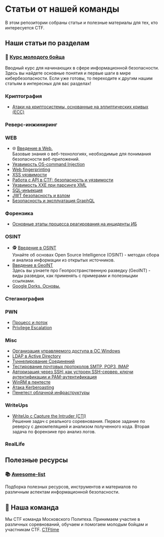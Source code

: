 # Статьи от нашей команды

В этом репозитории собраны статьи и полезные материалы для тех, кто интересуется CTF.

## Наши статьи по разделам

### 🔰 [Курс молодого бойца](/Misc/young_fighter_course.md)
Вводный курс для начинающих в сфере информационной безопасности. Здесь вы найдете основные понятия и первые шаги в мире кибербезопасности. Если уже готовы, то переходите к другим нашим статьям в интересных для вас разделах!

### Криптография
* [Атаки на криптосистемы, основанные на эллиптических кривых (ECC)](Cryptography/ECC.md)

### Реверс-инжиниринг

### WEB
* 🌐 [Введение в Web.](/WEB/introduction_to_the_Web.md)  
Базовые знания о веб-технологиях, необходимые для понимания безопасности веб-приложений.
* [Уязвимость OS-command Injection](/WEB/OS_Injection.md)
* [Web fingerprinting](/WEB/web-fingerprinting.md)
* [XSS уязвимости](/WEB/XSS.md)
* [Работа с API в CTF: безопасность и уязвимости](/WEB/working%20with%20API.md)
* [Уязвимость XXE при парсинге XML](/WEB/XXE_Guide.md)
* [SQL-инъекция](/WEB/SQL%20Injection.md)
* [JWT безопасность и взлом](/WEB/JWT_testing.md)
* [Безопасность и эксплуатация GraphQL](WEB/GraphQL.md)

### Форензика
* [Основные этапы процесса реагирования на инциденты ИБ](/Forensic/Основные%20этапы%20процесса%20реагирования%20на%20инциденты%20ИБ.md)

### OSINT
* 🕵️ [Введение в OSINT](/OSINT/introduction_to_OSINT.md)  
Узнайте об основах Open Source Intelligence (OSINT) - методах сбора и анализа информации из открытых источников.
* [Введение в GeoINT](/OSINT/GeoINT_article.md)  
Здесь вы узнаете про Геопространственную разведку (GeoINT) - виды разведки, как применять с примерами и полезныцми ссылками.
* [Google Dorks. Основы.](/OSINT/introduction-to-googledorks.md)

### Стеганография

### PWN
* [Процесс и поток](/PWN/Процесс%20и%20поток.md)
* [Privilege Escalation](/PWN/privilege_escalation.md)

### Misc
* [Организация управляемого доступа в ОС Windows](/Misc/Организация%20управляемого%20доступа%20в%20ОС%20Windows.md)
* [LDAP в Active Directory](/Misc/Pentest_Active_Directory_LDAP.md)
* [Туннелирование Соединений](/Misc/tunneling_of_connections.md)
* [Тестирование почтовых протоколов SMTP, POP3, IMAP](/Misc/Postal_Protocols.md)
* [Авторизация через SSH: как устроен SSH-сервер, ключи аутентификации и PAM-аутентификация](/Misc/SSH.md)
* [WinRM в пентесте](/Misc/WinRM_in_pentest.md)
* [Атака Kerberoasting](/Misc/Kerberoasting.md)
* [Пенетест облачной инфраструктуры](/Misc/Cloud%20CTF.md)

### WriteUps
* [WriteUp с Capture the Intruder (CTI)](/WriteUps/CTI_writeup.md)  
Решение задач с реального соревнования. Первое задание по реверсу с декомпеляцией и анализом полученного кода. Вторая задача по форензике про анализ логов. 

### RealLife

## Полезные ресурсы

### 📚 [Awesome-list](/Misc/awesome.md)
Подборка полезных ресурсов, инструментов и материалов по различным аспектам информационной безопасности.

## 👾 Наша команда
Мы CTF команда Московского Политеха. Принимаем участие в различных соревнований, обучаем и помогаем молодым бойцам и участникам CTF.
[CTFtime](https://ctftime.org/team/150251)

